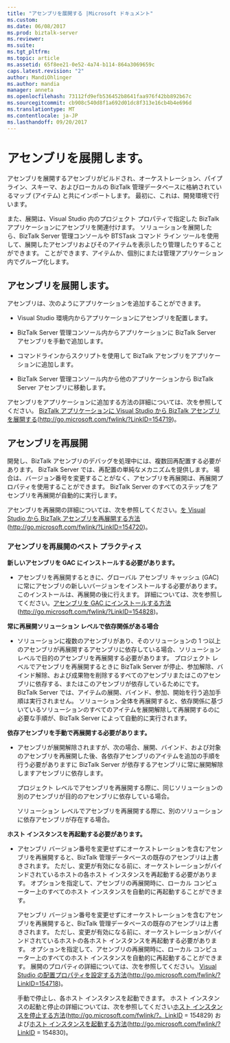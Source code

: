 ```yaml
---
title: "アセンブリを展開する |Microsoft ドキュメント"
ms.custom: 
ms.date: 06/08/2017
ms.prod: biztalk-server
ms.reviewer: 
ms.suite: 
ms.tgt_pltfrm: 
ms.topic: article
ms.assetid: 65f8ee21-0e52-4a74-b114-864a3069659c
caps.latest.revision: "2"
author: MandiOhlinger
ms.author: mandia
manager: anneta
ms.openlocfilehash: 73112fd9efb536452b8641faa976f42bb892b67c
ms.sourcegitcommit: cb908c540d8f1a692d01dc8f313e16cb4b4e696d
ms.translationtype: MT
ms.contentlocale: ja-JP
ms.lasthandoff: 09/20/2017
---
```

# <a name="deploying-an-assembly"></a>アセンブリを展開します。
アセンブリを展開するアセンブリがビルドされ、オーケストレーション、パイプライン、スキーマ、およびローカルの BizTalk 管理データベースに格納されているマップ (アイテム) と共にインポートします。 最初に、これは、開発環境で行います。  
  
 また、展開は、Visual Studio 内のプロジェクト プロパティで指定した BizTalk アプリケーションにアセンブリを関連付けます。 ソリューションを展開したら、BizTalk Server 管理コンソールや BTSTask コマンド ライン ツールを使用して、展開したアセンブリおよびそのアイテムを表示したり管理したりすることができます。 ことができます、アイテムか、個別にまたは管理アプリケーション内でグループ化します。  
  
## <a name="deploying-an-assembly"></a>アセンブリを展開します。  
 アセンブリは、次のようにアプリケーションを追加することができます。  
  
-   Visual Studio 環境内からアプリケーションにアセンブリを配置します。  
  
-   BizTalk Server 管理コンソール内からアプリケーションに BizTalk Server アセンブリを手動で追加します。  
  
-   コマンドラインからスクリプトを使用して BizTalk アセンブリをアプリケーションに追加します。  
  
-   BizTalk Server 管理コンソール内から他のアプリケーションから BizTalk Server アセンブリに移動します。  
  
 アセンブリをアプリケーションに追加する方法の詳細については、次を参照してください。 [BizTalk アプリケーションに Visual Studio から BizTalk アセンブリを展開する](http://go.microsoft.com/fwlink/?LinkID=154719)(http://go.microsoft.com/fwlink/?LinkID=154719)。  
  
## <a name="redeploying-assemblies"></a>アセンブリを再展開  
 開発し、BizTalk アセンブリのデバッグを処理中には、複数回再配置する必要があります。 BizTalk Server では、再配置の単純なメカニズムを提供します。 場合は、バージョン番号を変更することがなく、アセンブリを再展開は、再展開プロパティを使用することができます。 BizTalk Server のすべてのステップをアセンブリを再展開が自動的に実行します。  
  
 アセンブリを再展開の詳細については、次を参照してください。[を Visual Studio から BizTalk アセンブリを再展開する方法](http://go.microsoft.com/fwlink/?LinkID=154720)(http://go.microsoft.com/fwlink/?LinkID=154720)。  
  
### <a name="best-practices-for-redeploying-an-assembly"></a>アセンブリを再展開のベスト プラクティス  
 **新しいアセンブリを GAC にインストールする必要があります。**  
  
-   アセンブリを再展開するときに、グローバル アセンブリ キャッシュ (GAC) に常にアセンブリの新しいバージョンをインストールする必要があります。 このインストールは、再展開の後に行えます。 詳細については、次を参照してください。[アセンブリを GAC にインストールする方法](http://go.microsoft.com/fwlink/?LinkID=154828)(http://go.microsoft.com/fwlink/?LinkID=154828)。  
  
 **常に再展開ソリューション レベルで依存関係がある場合**  
  
-   ソリューションに複数のアセンブリがあり、そのソリューションの 1 つ以上のアセンブリが再展開するアセンブリに依存している場合、ソリューション レベルで目的のアセンブリを再展開する必要があります。 プロジェクト レベルでアセンブリを再展開するときに BizTalk Server が停止、参加解除、バインド解除、および成果物を削除するすべてのアセンブリまたはこのアセンブリに依存する、またはこのアセンブリが依存しているためにです。 BizTalk Server では、アイテムの展開、バインド、参加、開始を行う追加手順は実行されません。 ソリューション全体を再展開すると、依存関係に基づいているソリューションのすべてのアイテムを展開解除して再展開するのに必要な手順が、BizTalk Server によって自動的に実行されます。  
  
 **依存アセンブリを手動で再展開する必要があります。**  
  
-   アセンブリが展開解除されますが、次の場合、展開、バインド、および対象のアセンブリを再展開した後、各依存アセンブリのアイテムを追加の手順を行う必要がありますに BizTalk Server が依存するアセンブリに常に展開解除しますアセンブリに依存します。  
  
     プロジェクト レベルでアセンブリを再展開する際に、同じソリューションの別のアセンブリが目的のアセンブリに依存している場合。  
  
     ソリューション レベルでアセンブリを再展開する際に、別のソリューションに依存アセンブリが存在する場合。  
  
 **ホスト インスタンスを再起動する必要があります。**  
  
-   アセンブリ バージョン番号を変更せずにオーケストレーションを含むアセンブリを再展開すると、BizTalk 管理データベースの既存のアセンブリは上書きされます。 ただし、変更が有効になる前に、オーケストレーションがバインドされているホストの各ホスト インスタンスを再起動する必要があります。 オプションを指定して、アセンブリの再展開時に、ローカル コンピューター上のすべてのホスト インスタンスを自動的に再起動することができます。  
  
     アセンブリ バージョン番号を変更せずにオーケストレーションを含むアセンブリを再展開すると、BizTalk 管理データベースの既存のアセンブリは上書きされます。 ただし、変更が有効になる前に、オーケストレーションがバインドされているホストの各ホスト インスタンスを再起動する必要があります。 オプションを指定して、アセンブリの再展開時に、ローカル コンピューター上のすべてのホスト インスタンスを自動的に再起動することができます。 展開のプロパティの詳細については、次を参照してください。 [Visual Studio の配置プロパティを設定する方法](http://go.microsoft.com/fwlink/?LinkID=154718)(http://go.microsoft.com/fwlink/?LinkID=154718)。  
  
     手動で停止し、各ホスト インスタンスを起動できます。 ホスト インスタンスの起動と停止の詳細については、次を参照してください[ホスト インスタンスを停止する方法](http://go.microsoft.com/fwlink/?LinkID=154829)(http://go.microsoft.com/fwlink/?。LinkID = 154829) および[ホスト インスタンスを起動する方法](http://go.microsoft.com/fwlink/?LinkID=154830)(http://go.microsoft.com/fwlink/?LinkID = 154830)。